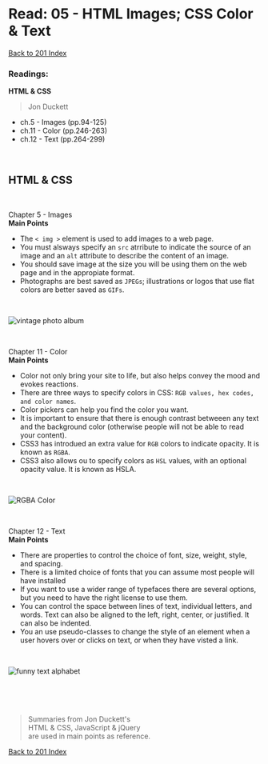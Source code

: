 # Read: 05 - HTML Images; CSS Color & Text
[Back to 201 Index](201-index.md)<br>
### Readings:
**HTML & CSS**
>Jon Duckett

- ch.5 - Images (pp.94-125)
- ch.11 - Color (pp.246-263)
- ch.12 - Text (pp.264-299) 
<br>


## **HTML & CSS** 

<br>

Chapter 5 - Images
<br>
**Main Points**
- The `< img >` element is used to add images to a web page.
- You must alsways specify an ` src ` atrribute to indicate the source of an image and an ` alt ` attribute to describe the content of an image.
- You should save image at the size you will be using them on the web page and in the appropiate format.
- Photographs are best saved as `JPEGs`; illustrations or logos that use flat colors are better saved as `GIFs`.

<br>

![vintage photo album](https://upload.wikimedia.org/wikipedia/commons/thumb/9/91/Vintage_Scrapbook.jpg/640px-Vintage_Scrapbook.jpg)

<br>

Chapter 11 - Color
<br>
**Main Points**
- Color not only bring your site to life, but also helps convey the mood and evokes reactions.
- There are three ways to specify colors in CSS: `RGB values, hex codes, and color names`. 
- Color pickers can help you find the color you want.
- It is important to ensure that there is enough contrast betweeen any text and the background color (otherwise people will not be able to read your content).
- CSS3 has introdued an extra value for `RGB` colors to indicate opacity. It is known as `RGBA`.
- CSS3 also allows ou to specify colors as `HSL` values, with an optional opacity value. It is known as HSLA.

<br>

![RGBA Color](https://p1.pxfuel.com/preview/949/781/99/macro-wheels-colors-light.jpg)

<br>

Chapter 12 - Text
<br>
**Main Points**
- There are properties to control the choice of font, size, weight, style, and spacing.
- There is a limited choice of fonts that you can assume most people will have installed
- If you want to use a wider range of typefaces there are several options, but you need to have the right license to use them.
- You can control the space between lines of text, individual letters, and words. Text can also be aligned to the left, right, center, or justified. It can also be indented.
- You an use pseudo-classes to change the style of an element when a user hovers over or clicks on text, or when they have visted a link.

<br>

![funny text alphabet](https://img.rawpixel.com/s3fs-private/rawpixel_images/website_content/pd4-alphabets00023-jj_1.jpg?w=800&dpr=1&fit=default&crop=default&auto=format&fm=pjpg&q=75&vib=3&con=3&usm=15&bg=F4F4F3&ixlib=js-2.2.1&s=ed52b6f1fbdb5073487077c5b9461c68)

<br>
<br>
<br>

>Summaries from Jon Duckett's<br>
>HTML & CSS, JavaScript & jQuery <br>
>are used in main points as reference. 

[Back to 201 Index](201-index.md)<br>